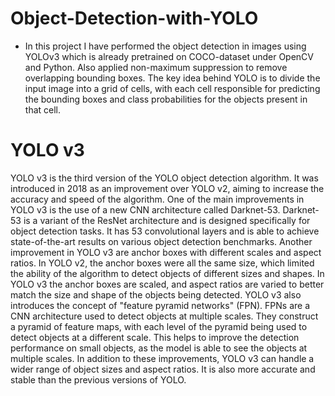 # Object-Detection-with-YOLO
- In this project I have performed the object detection in images using YOLOv3 which is already pretrained on COCO-dataset under OpenCV and Python. Also applied non-maximum suppression to remove overlapping bounding boxes. The key idea behind YOLO is to divide the input image into a grid of cells, with each cell responsible for predicting the bounding boxes and class probabilities for the objects present in that cell.

# YOLO v3
YOLO v3 is the third version of the YOLO object detection algorithm. It was introduced in 2018 as an improvement over YOLO v2, aiming to increase the accuracy and speed of the algorithm.
One of the main improvements in YOLO v3 is the use of a new CNN architecture called Darknet-53. Darknet-53 is a variant of the ResNet architecture and is designed specifically for object detection tasks. It has 53 convolutional layers and is able to achieve state-of-the-art results on various object detection benchmarks.
Another improvement in YOLO v3 are anchor boxes with different scales and aspect ratios. In YOLO v2, the anchor boxes were all the same size, which limited the ability of the algorithm to detect objects of different sizes and shapes. In YOLO v3 the anchor boxes are scaled, and aspect ratios are varied to better match the size and shape of the objects being detected.
YOLO v3 also introduces the concept of "feature pyramid networks" (FPN). FPNs are a CNN architecture used to detect objects at multiple scales. They construct a pyramid of feature maps, with each level of the pyramid being used to detect objects at a different scale. This helps to improve the detection performance on small objects, as the model is able to see the objects at multiple scales.
In addition to these improvements, YOLO v3 can handle a wider range of object sizes and aspect ratios. It is also more accurate and stable than the previous versions of YOLO.

